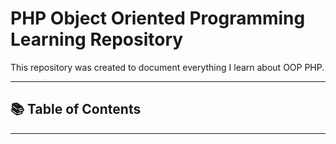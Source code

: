 # PHP Object Oriented Programming Learning Repository

This repository was created to document everything I learn about OOP PHP.

---

## 📚 Table of Contents


---